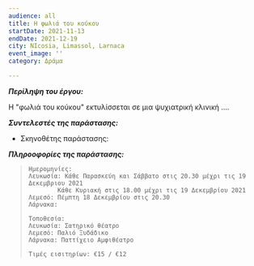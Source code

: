 ```yaml
---
audience: all
title: Η φωλιά του κούκου
startDate: 2021-11-13
endDate: 2021-12-19
city: NIcosia, Limassol, Larnaca
event_image: ''
category: Δράμα

---
```

**_Περίληψη του έργου:_**

Η "φωλιά του κούκου" εκτυλίσσεται σε μια ψυχιατρική κλινική ....

**_Συντελεστές της παράστασης:_**

* Σκηνοθέτης παράστασης:

**_Πληροοφορίες της παράστασης:_**

>     Ημερομηνίες:
>     Λευκωσία: Κάθε Παρασκεύη και Σάββατο στις 20.30 μέχρι τις 19 Δεκεμβριου 2021
>     		  Κάθε Κυριακή στις 18.00 μέχρι τις 19 Δεκεμβρίου 2021 
>     Λεμεσό: Πέμπτη 18 Δεκεμβρίου στις 20.30
>     Λάρνακα: 
>     
>     Τοποθεσία:
>     Λευκωσία: Σατηρικό θέατρο
>     Λεμεσό: Παλιό Ξυδάδικο
>     Λάρνακα: Παττίχειο Αμφιθέατρο
>     
>     Τιμές εισιτηρίων: €15 / €12
>     